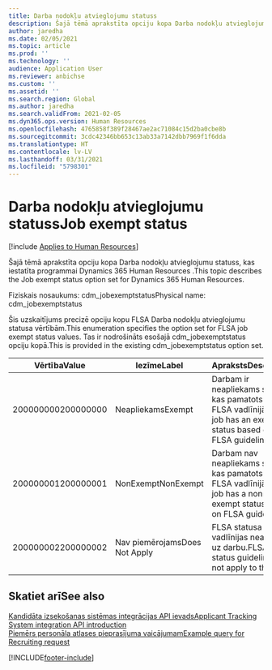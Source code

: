 ```yaml
---
title: Darba nodokļu atvieglojumu statuss
description: Šajā tēmā aprakstīta opciju kopa Darba nodokļu atvieglojumu statuss, kas iestatīta programmai Dynamics 365 Human Resources .
author: jaredha
ms.date: 02/05/2021
ms.topic: article
ms.prod: ''
ms.technology: ''
audience: Application User
ms.reviewer: anbichse
ms.custom: ''
ms.assetid: ''
ms.search.region: Global
ms.author: jaredha
ms.search.validFrom: 2021-02-05
ms.dyn365.ops.version: Human Resources
ms.openlocfilehash: 4765858f389f28467ae2ac71084c15d2ba0cbe8b
ms.sourcegitcommit: 3cdc42346bb653c13ab33a7142dbb7969f1f6dda
ms.translationtype: HT
ms.contentlocale: lv-LV
ms.lasthandoff: 03/31/2021
ms.locfileid: "5798301"
---
```

# <a name="job-exempt-status"></a><span data-ttu-id="adfa5-103">Darba nodokļu atvieglojumu statuss</span><span class="sxs-lookup"><span data-stu-id="adfa5-103">Job exempt status</span></span>

[!include [Applies to Human Resources](../includes/applies-to-hr.md)]

<span data-ttu-id="adfa5-104">Šajā tēmā aprakstīta opciju kopa Darba nodokļu atvieglojumu statuss, kas iestatīta programmai Dynamics 365 Human Resources .</span><span class="sxs-lookup"><span data-stu-id="adfa5-104">This topic describes the Job exempt status option set for Dynamics 365 Human Resources.</span></span>

<span data-ttu-id="adfa5-105">Fiziskais nosaukums: cdm_jobexemptstatus</span><span class="sxs-lookup"><span data-stu-id="adfa5-105">Physical name: cdm_jobexemptstatus</span></span>

<span data-ttu-id="adfa5-106">Šis uzskaitījums precizē opciju kopu FLSA Darba nodokļu atvieglojumu statusa vērtībām.</span><span class="sxs-lookup"><span data-stu-id="adfa5-106">This enumeration specifies the option set for FLSA job exempt status values.</span></span> <span data-ttu-id="adfa5-107">Tas ir nodrošināts esošajā cdm_jobexemptstatus opciju kopā.</span><span class="sxs-lookup"><span data-stu-id="adfa5-107">This is provided in the existing cdm_jobexemptstatus option set.</span></span>

| <span data-ttu-id="adfa5-108">Vērtība</span><span class="sxs-lookup"><span data-stu-id="adfa5-108">Value</span></span> | <span data-ttu-id="adfa5-109">Iezīme</span><span class="sxs-lookup"><span data-stu-id="adfa5-109">Label</span></span> | <span data-ttu-id="adfa5-110">Apraksts</span><span class="sxs-lookup"><span data-stu-id="adfa5-110">Description</span></span> |
| --- | --- | --- |
| <span data-ttu-id="adfa5-111">200000000</span><span class="sxs-lookup"><span data-stu-id="adfa5-111">200000000</span></span> | <span data-ttu-id="adfa5-112">Neapliekams</span><span class="sxs-lookup"><span data-stu-id="adfa5-112">Exempt</span></span> | <span data-ttu-id="adfa5-113">Darbam ir neapliekams statuss, kas pamatots uz FLSA vadlīnijām.</span><span class="sxs-lookup"><span data-stu-id="adfa5-113">The job has an exempt status based on FLSA guidelines.</span></span> |
| <span data-ttu-id="adfa5-114">200000001</span><span class="sxs-lookup"><span data-stu-id="adfa5-114">200000001</span></span> | <span data-ttu-id="adfa5-115">NonExempt</span><span class="sxs-lookup"><span data-stu-id="adfa5-115">NonExempt</span></span> | <span data-ttu-id="adfa5-116">Darbam nav neapliekams statuss, kas pamatots uz FLSA vadlīnijām.</span><span class="sxs-lookup"><span data-stu-id="adfa5-116">The job has a non-exempt status based on FLSA guidelines.</span></span> |
| <span data-ttu-id="adfa5-117">200000002</span><span class="sxs-lookup"><span data-stu-id="adfa5-117">200000002</span></span> | <span data-ttu-id="adfa5-118">Nav piemērojams</span><span class="sxs-lookup"><span data-stu-id="adfa5-118">Does Not Apply</span></span> | <span data-ttu-id="adfa5-119">FLSA statusa vadlīnijas neattiecas uz darbu.</span><span class="sxs-lookup"><span data-stu-id="adfa5-119">FLSA status guidelines do not apply to the job.</span></span> |

## <a name="see-also"></a><span data-ttu-id="adfa5-120">Skatiet arī</span><span class="sxs-lookup"><span data-stu-id="adfa5-120">See also</span></span>

[<span data-ttu-id="adfa5-121">Kandidāta izsekošanas sistēmas integrācijas API ievads</span><span class="sxs-lookup"><span data-stu-id="adfa5-121">Applicant Tracking System integration API introduction</span></span>](hr-admin-integration-ats-api-introduction.md)<br>
[<span data-ttu-id="adfa5-122">Piemērs personāla atlases pieprasījuma vaicājumam</span><span class="sxs-lookup"><span data-stu-id="adfa5-122">Example query for Recruiting request</span></span>](hr-admin-integration-ats-api-recruiting-request-example-query.md)


[!INCLUDE[footer-include](../includes/footer-banner.md)]
